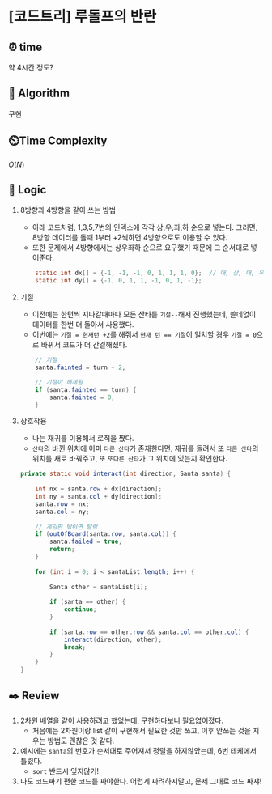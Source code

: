 # [코드트리] 루돌프의 반란
 
## ⏰  **time**
약 4시간 정도?

## :pushpin: **Algorithm**
구현

## ⏲️**Time Complexity**
$O(N)$

## :round_pushpin: **Logic**
1. 8방향과 4방향을 같이 쓰는 방법
    - 아래 코드처럼, 1,3,5,7번의 인덱스에 각각 상,우,좌,하 순으로 넣는다. 그러면, 8방향 데이터를 돌때 1부터 +2씩하면 4방향으로도 이용할 수 있다.
    - 또한 문제에서 4방향에서는 상우좌하 순으로 요구했기 때문에 그 순서대로 넣어준다.
    ```java
        static int dx[] = {-1, -1, -1, 0, 1, 1, 1, 0};  // 대, 상, 대, 우, 대, 하, 대, 좌 순으로
        static int dy[] = {-1, 0, 1, 1, -1, 0, 1, -1};
    ```

2. 기절
    - 이전에는 한턴씩 지나갈때마다 모든 산타를 `기절--`해서 진행했는데, 쓸데없이 데이터를 한번 더 돌아서 사용했다.
    - 이번에는 `기절 = 현재턴 +2`를 해줘서 `현재 턴 == 기절`이 일치할 경우 `기절 = 0`으로 바꿔서 코드가 더 간결해졌다.
    ```java
        // 기절
		santa.fainted = turn + 2;
    ```
    ```java
        // 기절이 해제됨
        if (santa.fainted == turn) {
            santa.fainted = 0;
        }
    ```

3. 상호작용
    - 나는 재귀를 이용해서 로직을 짰다.
    - `산타`의 바뀐 위치에 이미 `다른 산타`가 존재한다면, 재귀를 돌려서 또 `다른 산타`의 위치를 새로 바꿔주고, 또 `또다른 산타`가 그 위치에 있는지 확인한다.
    ```java
    private static void interact(int direction, Santa santa) {
		
		int nx = santa.row + dx[direction];
		int ny = santa.col + dy[direction];
		santa.row = nx;
		santa.col = ny;
		
		// 게임판 밖이면 탈락
		if (outOfBoard(santa.row, santa.col)) {
			santa.failed = true;
			return;
		}
		
		for (int i = 0; i < santaList.length; i++) {
			
			Santa other = santaList[i];
			
			if (santa == other) {
				continue;
			}
			
			if (santa.row == other.row && santa.col == other.col) {
				interact(direction, other);
				break;
			}
		}
	}
    ```

## :black_nib: **Review**
1. 2차원 배열을 같이 사용하려고 했었는데, 구현하다보니 필요없어졌다.
    - 처음에는 2차원이랑 list 같이 구현해서 필요한 것만 쓰고, 이후 안쓰는 것을 지우는 방법도 괜찮은 것 같다.
2. 예시에는 `santa`의 번호가 순서대로 주어져서 정렬을 하지않았는데, 6번 테케에서 틀렸다.
    - `sort` 반드시 잊지않기!
3. 나도 코드짜기 편한 코드를 짜야한다. 어렵게 짜려하지말고, 문제 그대로 코드 짜쟈!
